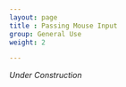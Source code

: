```yaml
---
layout: page
title : Passing Mouse Input
group: General Use
weight: 2

---
```


_Under Construction_
